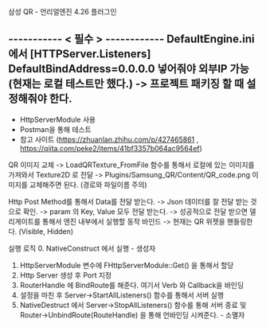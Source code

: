 삼성 QR - 언리얼엔진 4.26 플러그인

----------- < 필수 > ------------
DefaultEngine.ini 에서
[HTTPServer.Listeners]
DefaultBindAddress=0.0.0.0 넣어줘야 외부IP 가능 (현재는 로컬 테스트만 했다.)
-> 프로젝트 패키징 할 때 설정해줘야 한다.
------------------------------

 - HttpServerModule 사용
 - Postman을 통해 테스트
 - 참고 사이트 (https://zhuanlan.zhihu.com/p/427465861 , https://qiita.com/peke2/items/41bf3357b064ac9564ef)
 
QR 이미지 교체
-> LoadQRTexture_FromFile 함수를 통해서 로컬에 있는 이미지를 가져와서 Texture2D 로 전달
-> Plugins/Samsung_QR/Content/QR_code.png 이미지를 교체해주면 된다. (경로와 파일이름 주의)

Http Post Method를 통해서 Data를 전달 받는다.
-> Json 데이터를 잘 전달 받는 것으로 확인.
-> param 의 Key, Value 모두 전달 받는다.
-> 성공적으로 전달 받으면 델리게이트를 통해서 엔진 내부에서 실행할 동작 바인드
-> 현재는 QR 위젯을 핸들링한다. (Visible, Hidden)

실행 로직
0. NativeConstruct 에서 실행 																									- 생성자
1. HttpServerModule 변수에 FHttpServerModule::Get() 을 통해서 할당
2. Http Server 생성 후 Port 지정
3. RouterHandle 에 BindRoute를 해준다. 여기서 Verb 와 Callback을 바인딩
4. 설정을 마친 후 Server->StartAllListeners() 함수를 통해서 서버 실행
5. NativeDestruct 에서 Server->StopAllListeners() 함수를 통해 서버 종료 및 Router->UnbindRoute(RouteHandle) 을 통해 언바인딩 시켜준다.	- 소멸자

